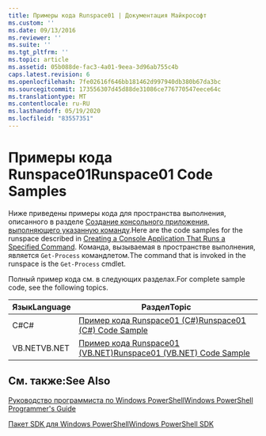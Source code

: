 ```yaml
---
title: Примеры кода Runspace01 | Документация Майкрософт
ms.custom: ''
ms.date: 09/13/2016
ms.reviewer: ''
ms.suite: ''
ms.tgt_pltfrm: ''
ms.topic: article
ms.assetid: 05b088de-fac3-4a01-9eea-3d96ab755c4b
caps.latest.revision: 6
ms.openlocfilehash: 7fe02616f646bb181462d997940db380b67da3bc
ms.sourcegitcommit: 173556307d45d88de31086ce776770547eece64c
ms.translationtype: MT
ms.contentlocale: ru-RU
ms.lasthandoff: 05/19/2020
ms.locfileid: "83557351"
---
```

# <a name="runspace01-code-samples"></a><span data-ttu-id="933f3-102">Примеры кода Runspace01</span><span class="sxs-lookup"><span data-stu-id="933f3-102">Runspace01 Code Samples</span></span>

<span data-ttu-id="933f3-103">Ниже приведены примеры кода для пространства выполнения, описанного в разделе [Создание консольного приложения, выполняющего указанную команду](/dotnet/csharp/programming-guide/inside-a-program/hello-world-your-first-program).</span><span class="sxs-lookup"><span data-stu-id="933f3-103">Here are the code samples for the runspace described in [Creating a Console Application That Runs a Specified Command](/dotnet/csharp/programming-guide/inside-a-program/hello-world-your-first-program).</span></span> <span data-ttu-id="933f3-104">Команда, вызываемая в пространстве выполнения, является `Get-Process` командлетом.</span><span class="sxs-lookup"><span data-stu-id="933f3-104">The command that is invoked in the runspace is the `Get-Process` cmdlet.</span></span>

<span data-ttu-id="933f3-105">Полный пример кода см. в следующих разделах.</span><span class="sxs-lookup"><span data-stu-id="933f3-105">For complete sample code, see the following topics.</span></span>

|<span data-ttu-id="933f3-106">Язык</span><span class="sxs-lookup"><span data-stu-id="933f3-106">Language</span></span>|<span data-ttu-id="933f3-107">Раздел</span><span class="sxs-lookup"><span data-stu-id="933f3-107">Topic</span></span>|
|--------------|-----------|
|<span data-ttu-id="933f3-108">C#</span><span class="sxs-lookup"><span data-stu-id="933f3-108">C#</span></span>|[<span data-ttu-id="933f3-109">Пример кода Runspace01 (C#)</span><span class="sxs-lookup"><span data-stu-id="933f3-109">Runspace01 (C#) Code Sample</span></span>](./runspace01-csharp-code-sample.md)|
|<span data-ttu-id="933f3-110">VB.NET</span><span class="sxs-lookup"><span data-stu-id="933f3-110">VB.NET</span></span>|[<span data-ttu-id="933f3-111">Пример кода Runspace01 (VB.NET)</span><span class="sxs-lookup"><span data-stu-id="933f3-111">Runspace01 (VB.NET) Code Sample</span></span>](./runspace01-vb-net-code-sample.md)|

## <a name="see-also"></a><span data-ttu-id="933f3-112">См. также:</span><span class="sxs-lookup"><span data-stu-id="933f3-112">See Also</span></span>

[<span data-ttu-id="933f3-113">Руководство программиста по Windows PowerShell</span><span class="sxs-lookup"><span data-stu-id="933f3-113">Windows PowerShell Programmer's Guide</span></span>](./windows-powershell-programmer-s-guide.md)

[<span data-ttu-id="933f3-114">Пакет SDK для Windows PowerShell</span><span class="sxs-lookup"><span data-stu-id="933f3-114">Windows PowerShell SDK</span></span>](../windows-powershell-reference.md)
